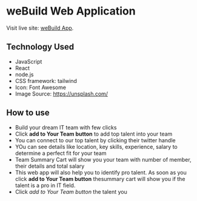 # weBuild Web Application

Visit live site: [weBuild App](https://github.com/facebook/create-react-app).

## Technology Used
- JavaScript
- React
- node.js
- CSS framework: tailwind
- Icon: Font Awesome
- Image Source: https://unsplash.com/

## How to use
- Build your dream IT team with few clicks
- Click **add to Your Team button** to add top talent into your team
- You can connect to our top talent by clicking their twitter handle
- YOu can see details like location, key skills, experience, salary to determine a perfect fit for your team
- Team Summary Cart will show you your team with number of member, their details and total salary
- This web app will also help you to identify pro talent. As soon as you click **add to Your Team button** thesummary cart will show you if the talent is a pro in IT field. 
- Click *add to Your Team button* the talent you

